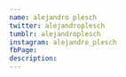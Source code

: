 ```yaml
---
name: alejandro plesch
twitter: alejandroplesch
tumblr: alejandroplesch
instagram: alejandro_plesch
fbPage:
description:
---
```

